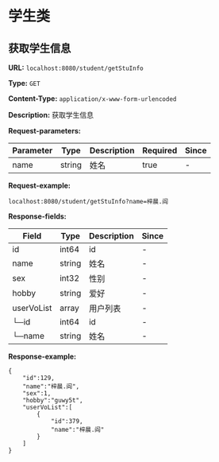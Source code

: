 
# 学生类
## 获取学生信息
**URL:** `localhost:8080/student/getStuInfo`

**Type:** `GET`

**Content-Type:** `application/x-www-form-urlencoded`

**Description:** 获取学生信息


**Request-parameters:**

Parameter|Type|Description|Required|Since
---|---|---|---|---
name|string|姓名|true|-

**Request-example:**
```
localhost:8080/student/getStuInfo?name=梓晨.阎
```
**Response-fields:**

Field | Type|Description|Since
---|---|---|---
id|int64|id|-
name|string|姓名|-
sex|int32|性别|-
hobby|string|爱好|-
userVoList|array|用户列表|-
└─id|int64|id|-
└─name|string|姓名|-

**Response-example:**
```
{
	"id":129,
	"name":"梓晨.阎",
	"sex":1,
	"hobby":"guwy5t",
	"userVoList":[
		{
			"id":379,
			"name":"梓晨.阎"
		}
	]
}
```


